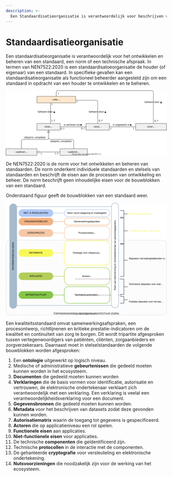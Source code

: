 ```yaml
---
description: >-
  Een Standaardisatieorganisatie is verantwoordelijk voor beschrijven van een stelselstandaard, een standaard die voor het informatiestelsel gerealiseerd is.
---
```


# Standaardisatieorganisatie
Een standaardisatieorganisatie is verantwoordelijk voor het ontwikkelen en beheren van een standaard, een norm of een technische afspraak. In termen van NEN7522:2020 is een standaardisatoeorganisatie de houder (of eigenaar) van een standaard. In specifieke gevallen kan een standaardisatieorganisatie als functioneel beheerder aangesteld zijn om een standaard in opdracht van een houder te ontwikkelen en te beheren.



![](../.gitbook/assets/act-standa-onto.svg)



De NEN7522:2020 is de norm voor het ontwikkelen en beheren van standaarden. De norm onderkent individuele standaarden en stelsels van standaarden en beschrijft de eisen aan de processen van ontwikkeling en beheer. De norm beschrijft geen inhoudelijke eisen voor de bouwblokken van een standaard.  

Onderstaand figuur geeft de bouwblokken van een standaard weer.

![](../.gitbook/assets/act-standa-buildingblocks.svg)



Een kwaliteitsstandaard omvat samenwerkingsafspraken, een procesontwerp, richtlijnenen en kritieke prestatie-indicatoren om de kwaliteit en continuïteit van zorg te borgen. Dit wordt tripartite afgesproken tussen vertegenwoordigers van patiënten, cliënten, zorgaanbieders en zorgverzekeraars. Daarnaast moet in stelselstandaarden de volgende bouwblokken worden afgesproken:

1. Een **ontologie** uitgewerkt op logisch niveau.
2. Medische of administratieve **gebeurtenissen** die gedeeld moeten kunnen worden in het ecosysteem. 
3. **Documenten** die gedeeld moeten kunnen worden
4. **Verklaringen** die de basis vormen voor identificatie, autorisatie en vertrouwen, de elektronische ondertekenaar verklaart zich verantwoordelijk met een verklaring. Een verklaring is veelal een verantwoordelijkheidsverklaring voor een document.
5. **Gegevensbronnen** die gedeeld moeten kunnen worden.
6. **Metadata** voor het beschrijven van datasets zodat deze gevonden kunnen worden.
7. **Autorisatiematrix** waarin de toegang tot gegevens is gespecificeerd.
8. **Actoren** die op applicatieniveau een rol spelen.
9. **Functionele eisen** aan applicaties.
10. **Niet-functionele eisen** voor applicaties.
11. De technische **componenten** die geïdentificeerd zijn.
12. Technische **protocollen** in de interactie met de componenten.
13. De gehanteerde **cryptografie** voor versleuteling en elektronische ondertekening.
14. **Nutsvoorzieningen** die noodzakelijk zijn voor de werking van het ecosysteem.

